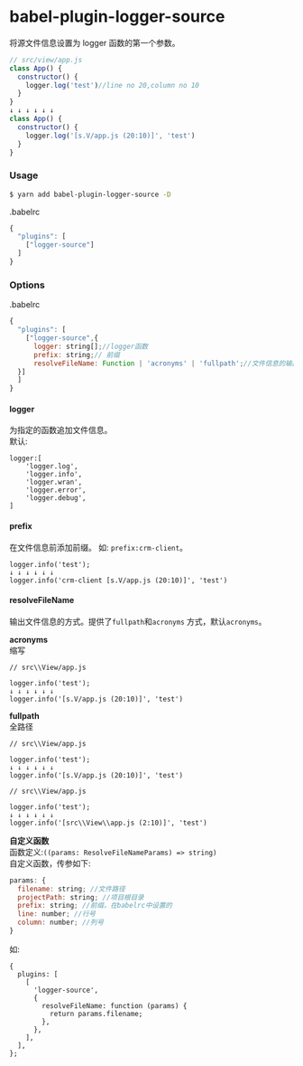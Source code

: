 # babel-plugin-logger-source

将源文件信息设置为 logger 函数的第一个参数。

```javascript
// src/view/app.js
class App() {
  constructor() {
    logger.log('test')//line no 20,column no 10
  }
}
↓ ↓ ↓ ↓ ↓ ↓
class App() {
  constructor() {
    logger.log('[s.V/app.js (20:10)]', 'test')
  }
}

```

### Usage

```bash
$ yarn add babel-plugin-logger-source -D
```

.babelrc

```javascript
{
  "plugins": [
    ["logger-source"]
  ]
}
```

### Options

.babelrc

```javascript
{
  "plugins": [
    ["logger-source",{
      logger: string[];//logger函数
      prefix: string;// 前缀
      resolveFileName: Function | 'acronyms' | 'fullpath';//文件信息的输出方式
  }]
  ]
}
```

#### logger

为指定的函数追加文件信息。  
默认:

```
logger:[
	'logger.log',
	'logger.info',
	'logger.wran',
	'logger.error',
	'logger.debug',
]
```

#### prefix

在文件信息前添加前缀。
如: `prefix:crm-client`。

```
logger.info('test');
↓ ↓ ↓ ↓ ↓ ↓
logger.info('crm-client [s.V/app.js (20:10)]', 'test')

```

#### resolveFileName

输出文件信息的方式。提供了`fullpath`和`acronyms` 方式，默认`acronyms`。

**acronyms**  
缩写

```
// src\\View/app.js

logger.info('test');
↓ ↓ ↓ ↓ ↓ ↓
logger.info('[s.V/app.js (20:10)]', 'test')
```

**fullpath**  
全路径

```
// src\\View/app.js

logger.info('test');
↓ ↓ ↓ ↓ ↓ ↓
logger.info('[s.V/app.js (20:10)]', 'test')
```

```
// src\\View/app.js

logger.info('test');
↓ ↓ ↓ ↓ ↓ ↓
logger.info('[src\\View\\app.js (2:10)]', 'test')
```

**自定义函数**  
函数定义:`((params: ResolveFileNameParams) => string)`  
自定义函数，传参如下:

```js
params: {
  filename: string; //文件路径
  projectPath: string; //项目根目录
  prefix: string; //前缀，在babelrc中设置的
  line: number; //行号
  column: number; //列号
}
```

如:

```
{
  plugins: [
    [
      'logger-source',
      {
        resolveFileName: function (params) {
          return params.filename;
        },
      },
    ],
  ],
};

```
